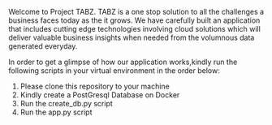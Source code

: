 Welcome to Project TABZ. 
TABZ is a one stop solution to all the challenges a business faces today as the it grows. We have carefully built an application that includes cutting edge technologies involving cloud solutions which will deliver valuable business insights when needed from the volumnous data generated everyday.

In order to get a glimpse of how our application works,kindly run the following scripts in your virtual environment in the order below: 
1. Please clone this repository to your machine
2. Kindly create a PostGresql Database on Docker
3. Run the create_db.py script
4. Run the app.py script 
